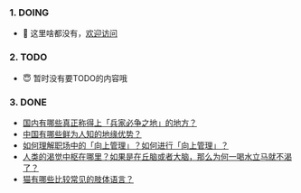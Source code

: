 ### 1. DOING
- 👋 这里啥都没有，[欢迎访问](https://fangler.github.io/)

### 2. TODO 
- 😇 暂时没有要TODO的内容哦

### 3. DONE
<!-- BLOG-POST-LIST:START -->
- [国内有哪些真正称得上「兵家必争之地」的地方？](https://daily.zhihu.com/story/9762303)
- [中国有哪些鲜为人知的地缘优势？](https://daily.zhihu.com/story/9762321)
- [如何理解职场中的「向上管理」？如何进行「向上管理」？](https://daily.zhihu.com/story/9762331)
- [人类的渴觉中枢在哪里？如果是在丘脑或者大脑，那么为何一喝水立马就不渴了？](https://daily.zhihu.com/story/9762334)
- [猫有哪些比较常见的肢体语言？](https://daily.zhihu.com/story/9762385)
<!-- BLOG-POST-LIST:END -->
